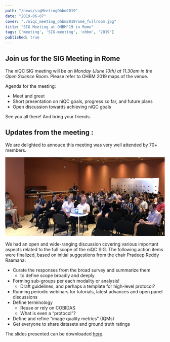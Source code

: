```yaml
---
path: "/news/sigMeetingOhbm2019"
date: "2019-06-07"
cover: "./niqc_meeting_ohbm2019rome_fullroom.jpg"
title: "SIG Meeting at OHBM'19 in Rome"
tags: ['meeting', 'SIG-meeting', 'ohbm', '2019']
published: true
---
```


## Join us for the SIG Meeting in Rome

The niQC SIG meeting will be on *Monday (June 10th) at 11.30am in the Open Science Room*. Please refer to OHBM 2019 maps of the venue.

Agenda for the meeting:
 - Meet and greet 
 - Short presentation on niQC goals, progress so far, and future plans
 - Open discussion towards achieving niQC goals

See you all there! And bring your friends.


## Updates from the meeting :

We are delighted to annouce this meeting was very well attended by 70+ members. 

![full house SIG meeting in Rome](./niqc_meeting_ohbm2019rome_fullroom.jpg)

We had an open and wide-ranging discussion covering various important aspects related to the full scope of the niQC SIG. The following action items were finalized, based on initial suggestions from the chair Pradeep Reddy Raamana:

 - Curate the responses from the broad survey and summarize them 
   - to define scope broadly and deeply
 - Forming sub-groups per each modality or analysis!
   - Draft guidelines, and perhaps a template for high-level protocol?
 - Running periodic webinars for tutorials, latest advances and open panel discussions
 - Define terminology
   - Reuse or rely on COBIDAS
   - What is even a “protocol”?
 - Define and refine “image quality metrics” (IQMs)
 - Get everyone to share datasets and ground truth ratings

The slides presented can be downloaded [here](./Raamana_niQC_SIG_Meeting_OHBM19_Rome.pdf).

